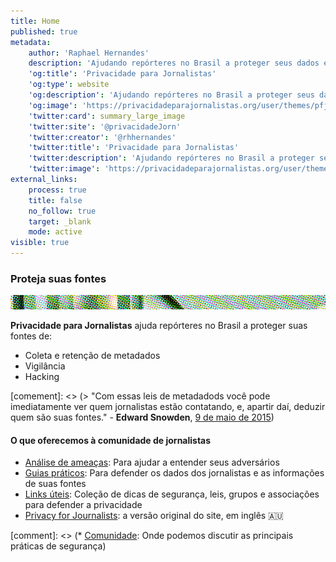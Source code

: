 ```yaml
---
title: Home
published: true
metadata:
    author: 'Raphael Hernandes'
    description: 'Ajudando repórteres no Brasil a proteger seus dados e suas fontes. Aprenda quais são as ameaças. Instale Tor, Signal e outros aplicativos para privacidade '
    'og:title': 'Privacidade para Jornalistas'
    'og:type': website
    'og:description': 'Ajudando repórteres no Brasil a proteger seus dados e suas fontes'
    'og:image': 'https://privacidadeparajornalistas.org/user/themes/pfjbr/images/social.png'
    'twitter:card': summary_large_image
    'twitter:site': '@privacidadeJorn'
    'twitter:creator': '@rhhernandes'
    'twitter:title': 'Privacidade para Jornalistas'
    'twitter:description': 'Ajudando repórteres no Brasil a proteger seus dados e suas fontes'
    'twitter:image': 'https://privacidadeparajornalistas.org/user/themes/pfjbr/images/social.png'
external_links:
    process: true
    title: false
    no_follow: true
    target: _blank
    mode: active
visible: true
---
```


### Proteja suas fontes

![](line.png?lightbox)

**Privacidade para Jornalistas** ajuda repórteres no Brasil a proteger suas fontes de:

* Coleta e retenção de metadados
* Vigilância
* Hacking

[comement]: <> (> "Com essas leis de metadadods você pode imediatamente ver quem jornalistas estão contatando, e, apartir daí, deduzir quem são suas fontes." - **Edward Snowden**, [9 de maio de 2015](http://www.abc.net.au/news/2015-05-08/edward-snowden-says-australias-mass-surveillance-dangerous/6456938?target=_blank))

#### O que oferecemos à comunidade de jornalistas

* [Análise de ameaças](/ameacas): Para ajudar a entender seus adversários
* [Guias práticos](/guias): Para defender os dados dos jornalistas e as informações de suas fontes
* [Links úteis](/links-uteis): Coleção de dicas de segurança, leis, grupos e associações para defender a privacidade
* [Privacy for Journalists](https://privacyforjournalists.org.au/): a versão original do site, em inglês 🇦🇺

[comment]: <> (* [Comunidade](/community): Onde podemos discutir as principais práticas de segurança)